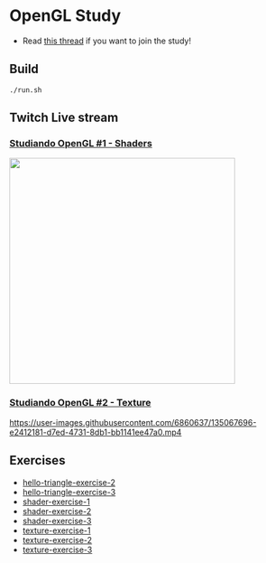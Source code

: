 # OpenGL Study

- Read [this thread](https://forum.gameloop.it/d/729-learnopengl-imparare-le-basi-della-computer-graphics) if you want to join the study!

## Build

```
./run.sh
```

## Twitch Live stream

### [Studiando OpenGL #1 - Shaders](https://www.twitch.tv/videos/1153359819)

<img width="400" src="https://user-images.githubusercontent.com/6860637/135076723-526a88c2-0eb1-4f1c-8623-51e1b49a930f.png" />

### [Studiando OpenGL #2 - Texture](https://www.twitch.tv/videos/1161484776)

https://user-images.githubusercontent.com/6860637/135067696-e2412181-d7ed-4731-8db1-bb1141ee47a0.mp4

## Exercises

- [hello-triangle-exercise-2](https://github.com/davcri/opengl-study/releases/tag/hello-triangle-exercise-2)
- [hello-triangle-exercise-3](https://github.com/davcri/opengl-study/releases/tag/hello-triangle-exercise-3)
- [shader-exercise-1](https://github.com/davcri/opengl-study/releases/tag/shader-exercise-1)
- [shader-exercise-2](https://github.com/davcri/opengl-study/releases/tag/shader-exercise-2)
- [shader-exercise-3](https://github.com/davcri/opengl-study/releases/tag/shader-exercise-1)
- [texture-exercise-1](https://github.com/davcri/opengl-study/releases/tag/texture-exercise-1)
- [texture-exercise-2](https://github.com/davcri/opengl-study/releases/tag/texture-exercise-2)
- [texture-exercise-3](https://github.com/davcri/opengl-study/releases/tag/texture-exercise-3)
